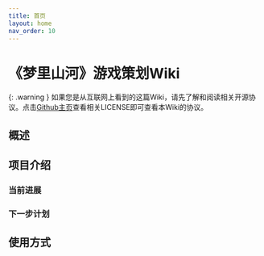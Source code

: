 ```yaml
---
title: 首页
layout: home
nav_order: 10
---
```


# 《梦里山河》游戏策划Wiki

{: .warning }
如果您是从互联网上看到的这篇Wiki，请先了解和阅读相关开源协议。点击[Github主页](https://github.com/mlshproject/mlshproject.github.io)查看相关LICENSE即可查看本Wiki的协议。

## 概述

## 项目介绍

### 当前进展

### 下一步计划

## 使用方式

